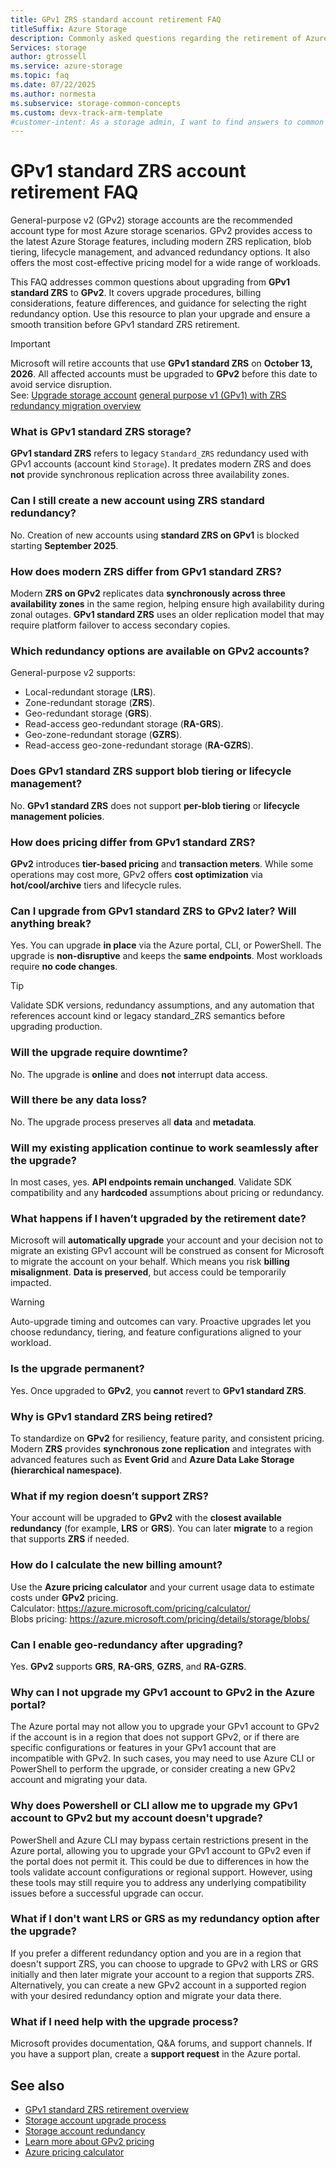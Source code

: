 ```yaml
---
title: GPv1 ZRS standard account retirement FAQ
titleSuffix: Azure Storage
description: Commonly asked questions regarding the retirement of Azure general-purpose v1 (GPv1) ZRS storage accounts and upgrading to GPv2.
Services: storage
author: gtrossell
ms.service: azure-storage
ms.topic: faq
ms.date: 07/22/2025
ms.author: normesta
ms.subservice: storage-common-concepts
ms.custom: devx-track-arm-template
#customer-intent: As a storage admin, I want to find answers to common questions about the retirement of general-purpose v1 (GPv1) standard ZRS accounts, so that I can plan my upgrade to general-purpose v2 (GPv2) and avoid service disruption.
---
```


# GPv1 standard ZRS account retirement FAQ

General-purpose v2 (GPv2) storage accounts are the recommended account type for most Azure storage scenarios. GPv2 provides access to the latest Azure Storage features, including modern ZRS replication, blob tiering, lifecycle management, and advanced redundancy options. It also offers the most cost-effective pricing model for a wide range of workloads.

This FAQ addresses common questions about upgrading from **GPv1 standard ZRS** to **GPv2**. It covers upgrade procedures, billing considerations, feature differences, and guidance for selecting the right redundancy option. Use this resource to plan your upgrade and ensure a smooth transition before GPv1 standard ZRS retirement.

> [!IMPORTANT]
> Microsoft will retire accounts that use **GPv1 standard ZRS** on **October 13, 2026**. All affected accounts must be upgraded to **GPv2** before this date to avoid service disruption.  
> See: [Upgrade storage account](storage-account-upgrade.md) [general purpose v1 (GPv1) with ZRS redundancy migration overview](general-purpose-version-1-zone-redundant-storage-migration-overview.md)


### What is GPv1 standard ZRS storage?

**GPv1 standard ZRS** refers to legacy `Standard_ZRS` redundancy used with GPv1 accounts (account kind `Storage`). It predates modern ZRS and does **not** provide synchronous replication across three availability zones.

### Can I still create a new account using ZRS standard redundancy?

No. Creation of new accounts using **standard ZRS on GPv1** is blocked starting **September 2025**.

### How does modern ZRS differ from GPv1 standard ZRS?

Modern **ZRS on GPv2** replicates data **synchronously across three availability zones** in the same region, helping ensure high availability during zonal outages. **GPv1 standard ZRS** uses an older replication model that may require platform failover to access secondary copies.

### Which redundancy options are available on GPv2 accounts?

General-purpose v2 supports:

- Local-redundant storage (**LRS**).
- Zone-redundant storage (**ZRS**).
- Geo-redundant storage (**GRS**).
- Read-access geo-redundant storage (**RA-GRS**).
- Geo-zone-redundant storage (**GZRS**).
- Read-access geo-zone-redundant storage (**RA-GZRS**).

### Does GPv1 standard ZRS support blob tiering or lifecycle management?

No. **GPv1 standard ZRS** does not support **per-blob tiering** or **lifecycle management policies**.

### How does pricing differ from GPv1 standard ZRS?

**GPv2** introduces **tier-based pricing** and **transaction meters**. While some operations may cost more, GPv2 offers **cost optimization** via **hot/cool/archive** tiers and lifecycle rules.

### Can I upgrade from GPv1 standard ZRS to GPv2 later? Will anything break?

Yes. You can upgrade **in place** via the Azure portal, CLI, or PowerShell. The upgrade is **non-disruptive** and keeps the **same endpoints**. Most workloads require **no code changes**.

> [!TIP]
> Validate SDK versions, redundancy assumptions, and any automation that references account kind or legacy standard_ZRS semantics before upgrading production.

### Will the upgrade require downtime?

No. The upgrade is **online** and does **not** interrupt data access.

### Will there be any data loss?

No. The upgrade process preserves all **data** and **metadata**.

### Will my existing application continue to work seamlessly after the upgrade?

In most cases, yes. **API endpoints remain unchanged**. Validate SDK compatibility and any **hardcoded** assumptions about pricing or redundancy.

### What happens if I haven’t upgraded by the retirement date?

Microsoft will **automatically upgrade** your account and your decision not to migrate an existing GPv1 account will be construed as consent for Microsoft to migrate the account on your behalf. Which means you risk **billing misalignment**. **Data is preserved**, but access could be temporarily impacted.

> [!WARNING]
> Auto-upgrade timing and outcomes can vary. Proactive upgrades let you choose redundancy, tiering, and feature configurations aligned to your workload.

### Is the upgrade permanent?

Yes. Once upgraded to **GPv2**, you **cannot** revert to **GPv1 standard ZRS**.

### Why is GPv1 standard ZRS being retired?

To standardize on **GPv2** for resiliency, feature parity, and consistent pricing. Modern **ZRS** provides **synchronous zone replication** and integrates with advanced features such as **Event Grid** and **Azure Data Lake Storage (hierarchical namespace)**.

### What if my region doesn’t support ZRS?

Your account will be upgraded to **GPv2** with the **closest available redundancy** (for example, **LRS** or **GRS**). You can later **migrate** to a region that supports **ZRS** if needed.

### How do I calculate the new billing amount?

Use the **Azure pricing calculator** and your current usage data to estimate costs under **GPv2** pricing.  
Calculator: https://azure.microsoft.com/pricing/calculator/  
Blobs pricing: https://azure.microsoft.com/pricing/details/storage/blobs/

### Can I enable geo-redundancy after upgrading?

Yes. **GPv2** supports **GRS**, **RA-GRS**, **GZRS**, and **RA-GZRS**.

### Why can I not upgrade my GPv1 account to GPv2 in the Azure portal?
The Azure portal may not allow you to upgrade your GPv1 account to GPv2 if the account is in a region that does not support GPv2, or if there are specific configurations or features in your GPv1 account that are incompatible with GPv2. In such cases, you may need to use Azure CLI or PowerShell to perform the upgrade, or consider creating a new GPv2 account and migrating your data.

### Why does Powershell or CLI allow me to upgrade my GPv1 account to GPv2 but my account doesn't upgrade?
PowerShell and Azure CLI may bypass certain restrictions present in the Azure portal, allowing you to upgrade your GPv1 account to GPv2 even if the portal does not permit it. This could be due to differences in how the tools validate account configurations or regional support. However, using these tools may still require you to address any underlying compatibility issues before a successful upgrade can occur.

### What if I don't want LRS or GRS as my redundancy option after the upgrade?
If you prefer a different redundancy option and you are in a region that doesn't support ZRS, you can choose to upgrade to GPv2 with LRS or GRS initially and then later migrate your account to a region that supports ZRS. Alternatively, you can create a new GPv2 account in a supported region with your desired redundancy option and migrate your data there.

### What if I need help with the upgrade process?

Microsoft provides documentation, Q&A forums, and support channels. If you have a support plan, create a **support request** in the Azure portal.


## See also

- [GPv1 standard ZRS retirement overview](general-purpose-version-1-zone-redundant-storage-migration-overview.md)  
- [Storage account upgrade process](storage-account-upgrade.md)  
- [Storage account redundancy](storage-redundancy.md)
- [Learn more about GPv2 pricing](https://azure.microsoft.com/pricing/details/storage/blobs/)
- [Azure pricing calculator](https://azure.microsoft.com/pricing/calculator/)